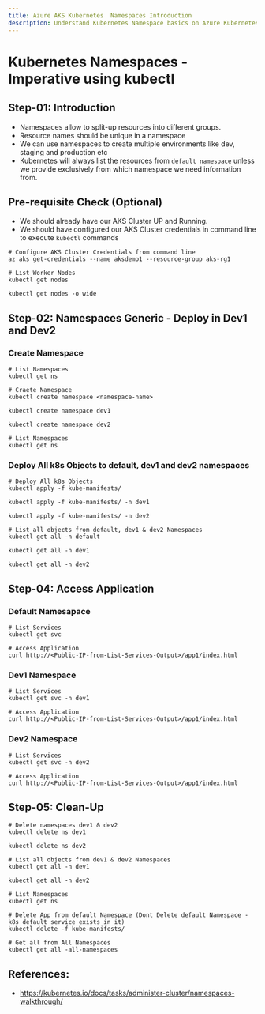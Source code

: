 ```yaml
---
title: Azure AKS Kubernetes  Namespaces Introduction
description: Understand Kubernetes Namespace basics on Azure Kubernetes Service AKS Cluster
---
```

# Kubernetes Namespaces - Imperative using kubectl

## Step-01: Introduction
- Namespaces allow to split-up resources into different groups.
- Resource names should be unique in a namespace
- We can use namespaces to create multiple environments like dev, staging and production etc
- Kubernetes will always list the resources from `default namespace` unless we provide exclusively from which namespace we need information from.

## Pre-requisite Check (Optional)
- We should already have our AKS Cluster UP and Running.
- We should have configured our AKS Cluster credentials in command line to execute `kubectl` commands
```
# Configure AKS Cluster Credentials from command line
az aks get-credentials --name aksdemo1 --resource-group aks-rg1
```
```
# List Worker Nodes
kubectl get nodes
```
```
kubectl get nodes -o wide
```

## Step-02: Namespaces Generic - Deploy in Dev1 and Dev2
### Create Namespace
```
# List Namespaces
kubectl get ns
```
```
# Craete Namespace
kubectl create namespace <namespace-name>
```
```
kubectl create namespace dev1
```
```
kubectl create namespace dev2
```
```
# List Namespaces
kubectl get ns
```
### Deploy All k8s Objects to default, dev1 and dev2 namespaces
```
# Deploy All k8s Objects
kubectl apply -f kube-manifests/  
```
```
kubectl apply -f kube-manifests/ -n dev1
```
```
kubectl apply -f kube-manifests/ -n dev2
```
```
# List all objects from default, dev1 & dev2 Namespaces
kubectl get all -n default
```
```
kubectl get all -n dev1
```
```
kubectl get all -n dev2
```

## Step-04: Access Application

### Default Namesapace
```
# List Services
kubectl get svc
```
```
# Access Application
curl http://<Public-IP-from-List-Services-Output>/app1/index.html
```

### Dev1 Namespace
```
# List Services
kubectl get svc -n dev1
```
```
# Access Application
curl http://<Public-IP-from-List-Services-Output>/app1/index.html
```
### Dev2 Namespace
```
# List Services
kubectl get svc -n dev2
```
```
# Access Application
curl http://<Public-IP-from-List-Services-Output>/app1/index.html
```
## Step-05: Clean-Up
```
# Delete namespaces dev1 & dev2
kubectl delete ns dev1
```
```
kubectl delete ns dev2
```
```
# List all objects from dev1 & dev2 Namespaces
kubectl get all -n dev1
```
```
kubectl get all -n dev2
```
```
# List Namespaces
kubectl get ns
```
```
# Delete App from default Namespace (Dont Delete default Namespace - k8s default service exists in it)
kubectl delete -f kube-manifests/
```
```
# Get all from All Namespaces
kubectl get all -all-namespaces
```

## References:
- https://kubernetes.io/docs/tasks/administer-cluster/namespaces-walkthrough/
